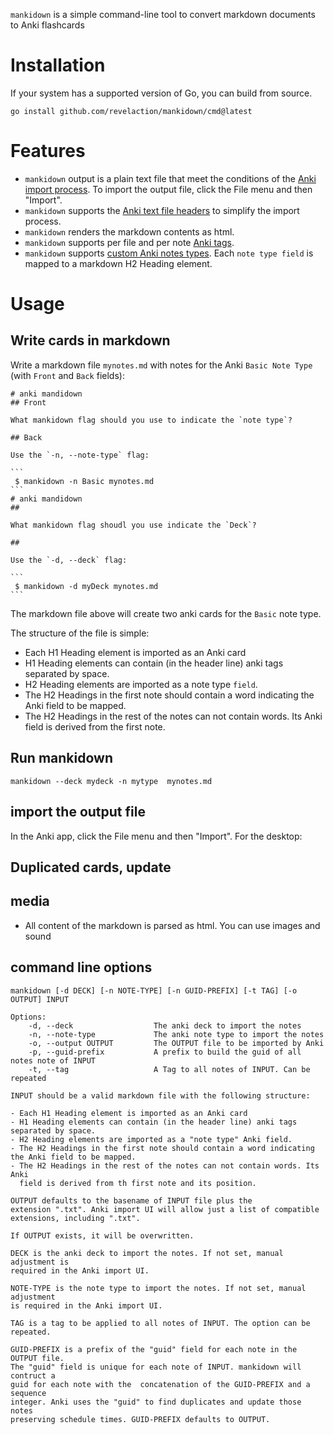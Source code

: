 `mankidown` is a simple command-line tool to convert markdown documents to Anki flashcards 

# Installation

If your system has a supported version of Go, you can build from source.

    go install github.com/revelaction/mankidown/cmd@latest

# Features 

- `mankidown` output is a plain text file that meet the conditions of the [Anki import process](https://docs.ankiweb.net/importing/text-files.html#file-headers). To import the output file, click the File menu and then "Import".
- `mankidown` supports the [Anki text file headers](https://docs.ankiweb.net/importing/text-files.html#file-headers) to simplify the import process.
- `mankidown` renders the markdown contents as html.
- `mankidown` supports per file and per note [Anki tags](https://docs.ankiweb.net/importing/text-files.html#adding-tags).
- `mankidown` supports [custom Anki notes types](https://docs.ankiweb.net/editing.html#adding-a-note-type). Each `note type field` is mapped to a markdown H2 Heading element.

# Usage

## Write cards in markdown

Write a markdown file `mynotes.md` with notes for the Anki `Basic Note Type` (with `Front` and `Back` fields):

    # anki mandidown
    ## Front  

    What mankidown flag should you use to indicate the `note type`? 

    ## Back  

    Use the `-n, --note-type` flag:
    
    ```
     $ mankidown -n Basic mynotes.md 
    ```
    # anki mandidown
    ## 

    What mankidown flag shoudl you use indicate the `Deck`? 

    ## 

    Use the `-d, --deck` flag:
    
    ```
     $ mankidown -d myDeck mynotes.md 
    ```

The markdown file above will create two anki cards for the `Basic` note type.

The structure of the file is simple:

- Each H1 Heading element is imported as an Anki card
- H1 Heading elements can contain (in the header line) anki tags separated by space.  
- H2 Heading elements are imported as a note type `field`. 
- The H2 Headings in the first note should contain a word indicating the Anki field to be mapped.
- The H2 Headings in the rest of the notes can not contain words. Its Anki
  field is derived from the first note.

## Run mankidown

```
mankidown --deck mydeck -n mytype  mynotes.md
```
## import the output file

In the Anki app, click the File menu and then "Import". For the desktop:



## Duplicated cards, update

## media

- All content of the markdown is parsed as html. You can use images and sound


## command line options
```
mankidown [-d DECK] [-n NOTE-TYPE] [-n GUID-PREFIX] [-t TAG] [-o OUTPUT] INPUT

Options:
    -d, --deck                  The anki deck to import the notes
    -n, --note-type             The anki note type to import the notes
    -o, --output OUTPUT         The OUTPUT file to be imported by Anki 
    -p, --guid-prefix           A prefix to build the guid of all notes note of INPUT
    -t, --tag                   A Tag to all notes of INPUT. Can be repeated 

INPUT should be a valid markdown file with the following structure:

- Each H1 Heading element is imported as an Anki card
- H1 Heading elements can contain (in the header line) anki tags separated by space.  
- H2 Heading elements are imported as a "note type" Anki field. 
- The H2 Headings in the first note should contain a word indicating the Anki field to be mapped.
- The H2 Headings in the rest of the notes can not contain words. Its Anki
  field is derived from th first note and its position.

OUTPUT defaults to the basename of INPUT file plus the
extension ".txt". Anki import UI will allow just a list of compatible
extensions, including ".txt". 

If OUTPUT exists, it will be overwritten.

DECK is the anki deck to import the notes. If not set, manual adjustment is
required in the Anki import UI.

NOTE-TYPE is the note type to import the notes. If not set, manual adjustment
is required in the Anki import UI.

TAG is a tag to be applied to all notes of INPUT. The option can be repeated.

GUID-PREFIX is a prefix of the "guid" field for each note in the OUTPUT file.
The "guid" field is unique for each note of INPUT. mankidown will contruct a
guid for each note with the  concatenation of the GUID-PREFIX and a sequence
integer. Anki uses the "guid" to find duplicates and update those notes
preserving schedule times. GUID-PREFIX defaults to OUTPUT.
```
